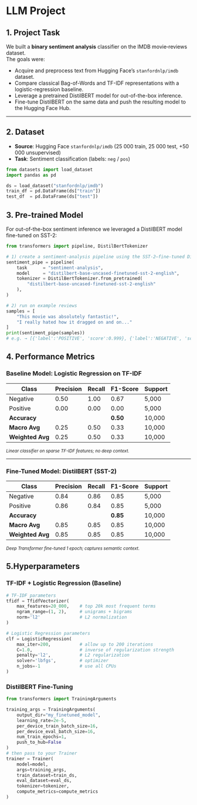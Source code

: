 # LLM Project

## 1. Project Task
We built a **binary sentiment analysis** classifier on the IMDB movie‐reviews dataset.  
The goals were:
- Acquire and preprocess text from Hugging Face’s `stanfordnlp/imdb` dataset.  
- Compare classical Bag-of-Words and TF-IDF representations with a logistic-regression baseline.  
- Leverage a pretrained DistilBERT model for out-of-the-box inference.  
- Fine-tune DistilBERT on the same data and push the resulting model to the Hugging Face Hub.

---

## 2. Dataset
- **Source**: Hugging Face `stanfordnlp/imdb` (25 000 train, 25 000 test, +50 000 unsupervised)  
- **Task**: Sentiment classification (labels: `neg` / `pos`)

```python
from datasets import load_dataset
import pandas as pd

ds = load_dataset("stanfordnlp/imdb")
train_df = pd.DataFrame(ds["train"])
test_df  = pd.DataFrame(ds["test"])
```

## 3. Pre-trained Model
For out-of-the-box sentiment inference we leveraged a DistilBERT model fine-tuned on SST-2:

```python
from transformers import pipeline, DistilBertTokenizer

# 1) create a sentiment-analysis pipeline using the SST-2–fine-tuned DistilBERT
sentiment_pipe = pipeline(
    task      = "sentiment-analysis",
    model     = "distilbert-base-uncased-finetuned-sst-2-english",
    tokenizer = DistilBertTokenizer.from_pretrained(
        "distilbert-base-uncased-finetuned-sst-2-english"
    ),
)

# 2) run on example reviews
samples = [
    "This movie was absolutely fantastic!",
    "I really hated how it dragged on and on..."
]
print(sentiment_pipe(samples))
# e.g. → [{'label':'POSITIVE', 'score':0.999}, {'label':'NEGATIVE', 'score':0.999}]
```

## 4. Performance Metrics

### Baseline Model: Logistic Regression on TF-IDF

| Class      | Precision | Recall | F1-Score | Support |
|------------|-----------|--------|----------|---------|
| Negative   | 0.50      | 1.00   | 0.67     | 5,000   |
| Positive   | 0.00      | 0.00   | 0.00     | 5,000   |
| **Accuracy**    |           |        | **0.50**     | 10,000  |
| **Macro Avg**   | 0.25      | 0.50   | 0.33     | 10,000  |
| **Weighted Avg**| 0.25      | 0.50   | 0.33     | 10,000  |

<small>_Linear classifier on sparse TF-IDF features; no deep context._</small>

---

### Fine-Tuned Model: DistilBERT (SST-2)

| Class      | Precision | Recall | F1-Score | Support |
|------------|-----------|--------|----------|---------|
| Negative   | 0.84      | 0.86   | 0.85     | 5,000   |
| Positive   | 0.86      | 0.84   | 0.85     | 5,000   |
| **Accuracy**    |           |        | **0.85**     | 10,000  |
| **Macro Avg**   | 0.85      | 0.85   | 0.85     | 10,000  |
| **Weighted Avg**| 0.85      | 0.85   | 0.85     | 10,000  |

<small>_Deep Transformer fine-tuned 1 epoch; captures semantic context._</small>

## 5.Hyperparameters

### TF-IDF + Logistic Regression (Baseline)
```python
# TF-IDF parameters
tfidf = TfidfVectorizer(
    max_features=20_000,    # top 20k most frequent terms
    ngram_range=(1, 2),     # unigrams + bigrams
    norm='l2'               # L2 normalization
)

# Logistic Regression parameters
clf = LogisticRegression(
    max_iter=200,           # allow up to 200 iterations
    C=1.0,                  # inverse of regularization strength
    penalty='l2',           # L2 regularization
    solver='lbfgs',         # optimizer
    n_jobs=-1               # use all CPUs
)
```

### DistilBERT Fine-Tuning
```python
from transformers import TrainingArguments

training_args = TrainingArguments(
    output_dir="my_finetuned_model",  
    learning_rate=2e-5,               
    per_device_train_batch_size=16,   
    per_device_eval_batch_size=16,    
    num_train_epochs=1,                      
    push_to_hub=False                 
)
# then pass to your Trainer
trainer = Trainer(
    model=model,
    args=training_args,
    train_dataset=train_ds,
    eval_dataset=eval_ds,
    tokenizer=tokenizer,
    compute_metrics=compute_metrics
)
```